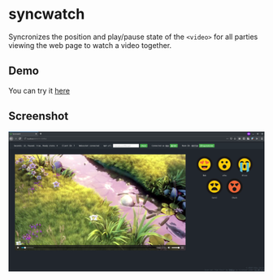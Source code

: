 # syncwatch

Syncronizes the position and play/pause state of the `<video>` for all parties viewing the web page to watch a video together.

## Demo
You can try it [here](https://utku.website/syncwatch)

## Screenshot
![alt text](screenshot.png)